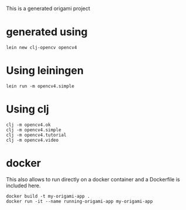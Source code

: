 This is a generated origami project


# generated using

```
lein new clj-opencv opencv4
```

# Using leiningen 

```
lein run -m opencv4.simple
```

# Using clj

```
clj -m opencv4.ok
clj -m opencv4.simple
clj -m opencv4.tutorial
clj -m opencv4.video
```


# docker 

This also allows to run directly on a docker container and a Dockerfile is included here.

```
docker build -t my-origami-app .
docker run -it --name running-origami-app my-origami-app
```
